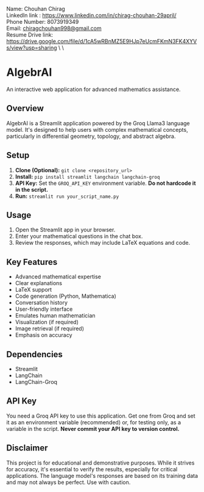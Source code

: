 Name: Chouhan Chirag \
LinkedIn link : https://www.linkedin.com/in/chirag-chouhan-29april/ \
Phone Number: 8073919349 \
Email: chiragchouhan998@gmail.com \
Resume Drive link: https://drive.google.com/file/d/1cA5wRBnMZ5E9HJp7eUcmFKmN3FK4XYVs/view?usp=sharing \ \


# AlgebrAI

An interactive web application for advanced mathematics assistance.

## Overview

AlgebrAI is a Streamlit application powered by the Groq Llama3 language model. It's designed to help users with complex mathematical concepts, particularly in differential geometry, topology, and abstract algebra.

## Setup

1. **Clone (Optional):** `git clone <repository_url>`
2. **Install:** `pip install streamlit langchain langchain-groq`
3. **API Key:** Set the `GROQ_API_KEY` environment variable.  **Do not hardcode it in the script.**
4. **Run:** `streamlit run your_script_name.py`

## Usage

1. Open the Streamlit app in your browser.
2. Enter your mathematical questions in the chat box.
3. Review the responses, which may include LaTeX equations and code.

## Key Features

* Advanced mathematical expertise
* Clear explanations
* LaTeX support
* Code generation (Python, Mathematica)
* Conversation history
* User-friendly interface
* Emulates human mathematician
* Visualization (if required)
* Image retrieval (if required)
* Emphasis on accuracy

## Dependencies

* Streamlit
* LangChain
* LangChain-Groq

## API Key

You need a Groq API key to use this application.  Get one from Groq and set it as an environment variable (recommended) or, for testing only, as a variable in the script.  **Never commit your API key to version control.**

## Disclaimer

This project is for educational and demonstrative purposes. While it strives for accuracy, it's essential to verify the results, especially for critical applications.  The language model's responses are based on its training data and may not always be perfect.  Use with caution.
